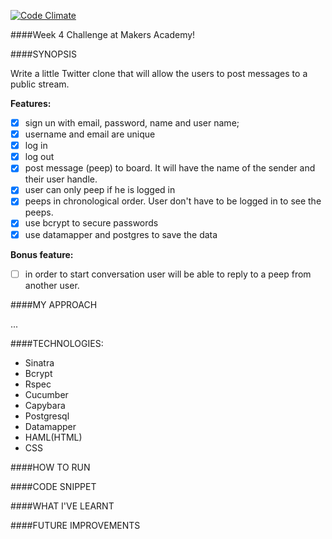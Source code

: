 [![Code Climate](https://codeclimate.com/github/palyrex/Chitter/badges/gpa.svg)](https://codeclimate.com/github/palyrex/Chitter)

####Week 4 Challenge at Makers Academy!

####SYNOPSIS

Write a little Twitter clone that will allow the users to post messages to a public stream.

**Features:**

  - [X] sign un with email, password, name and user name; 
  - [X] username and email are unique
  - [X] log in
  - [X] log out
  - [X] post message (peep) to board. It will have the name of the sender and their user handle.
  - [X] user can only peep if he is logged in
  - [X] peeps in chronological order. User don't have to be logged in to see the peeps.
  - [X] use bcrypt to secure passwords
  - [X] use datamapper and postgres to save the data

**Bonus feature:**

  - [ ] in order to start conversation user will be able to reply to a peep from another user.


####MY APPROACH

...

####TECHNOLOGIES:

- Sinatra 
- Bcrypt 
- Rspec
- Cucumber
- Capybara
- Postgresql
- Datamapper
- HAML(HTML)
- CSS

####HOW TO RUN


####CODE SNIPPET


####WHAT I'VE LEARNT


####FUTURE IMPROVEMENTS



